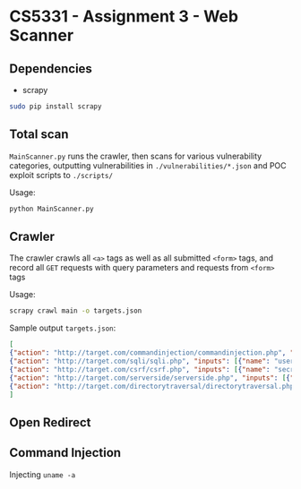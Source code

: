 # CS5331 - Assignment 3 - Web Scanner
## Dependencies
* scrapy
```sh
sudo pip install scrapy
```

## Total scan
`MainScanner.py` runs the crawler, then scans for various vulnerability categories, outputting vulnerabilities in `./vulnerabilities/*.json` and POC exploit scripts to `./scripts/`

Usage:
```sh
python MainScanner.py
```

## Crawler
The crawler crawls all `<a>` tags as well as all submitted `<form>` tags, and record all `GET` requests with query parameters and requests from `<form>` tags

Usage:
```sh
scrapy crawl main -o targets.json
```
Sample output `targets.json`:
```json
[
{"action": "http://target.com/commandinjection/commandinjection.php", "inputs": [{"name": "host"}], "method": "POST"},
{"action": "http://target.com/sqli/sqli.php", "inputs": [{"name": "username"}], "method": "POST"},
{"action": "http://target.com/csrf/csrf.php", "inputs": [{"name": "secret"}, {"name": "csrftoken"}], "method": "POST"},
{"action": "http://target.com/serverside/serverside.php", "inputs": [{"name": "page"}], "method": "GET"},
{"action": "http://target.com/directorytraversal/directorytraversal.php", "inputs": [{"name": "ascii"}], "method": "GET"}
]
```

## Open Redirect

## Command Injection
Injecting `uname -a`
